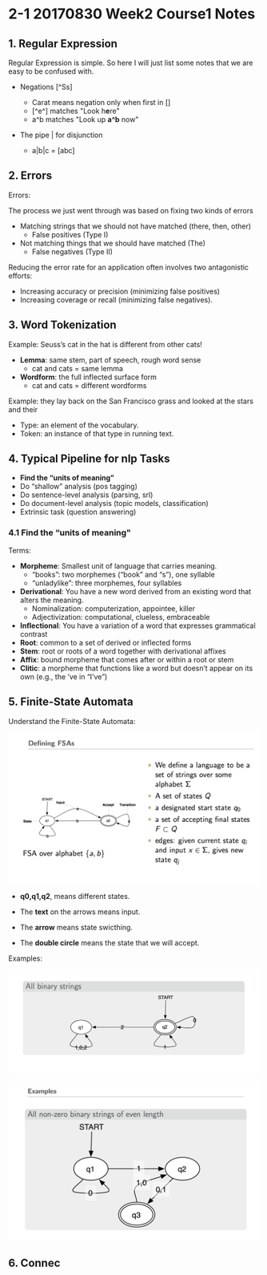 # 2-1 20170830 Week2 Course1 Notes

## 1. Regular Expression

Regular Expression is simple. So here I will just list some notes that we are easy to be confused with.

- Negations [^Ss]
  - Carat means negation only when first in []
  - [^e^] matches "Look h**e**re"
  - a^b matches "Look up **a^b** now"

- The pipe | for disjunction
  - a|b|c = [abc]

## 2. Errors

Errors:

The process we just went through was based on fixing two kinds of errors
- Matching strings that we should not have matched (there, then, other)
  - False positives (Type I)
- Not matching things that we should have matched (The)
  - False negatives (Type II)

Reducing the error rate for an application often involves two antagonistic efforts:
- Increasing accuracy or precision (minimizing false positives)
- Increasing coverage or recall (minimizing false negatives).

## 3. Word Tokenization

Example: Seuss’s cat in the hat is different from other cats!
- **Lemma**: same stem, part of speech, rough word sense
  - cat and cats = same lemma
- **Wordform**: the full inflected surface form
  - cat and cats = different wordforms

Example: they lay back on the San Francisco grass and looked at the stars and their
- Type: an element of the vocabulary.
- Token: an instance of that type in running text.

## 4. Typical Pipeline for nlp Tasks
- **Find the “units of meaning”**
- Do “shallow” analysis (pos tagging)
- Do sentence-level analysis (parsing, srl)
- Do document-level analysis (topic models, classification)
- Extrinsic task (question answering)


### 4.1 Find the “units of meaning"

Terms:
- **Morpheme**: Smallest unit of language that carries meaning.
  - “books”: two morphemes (“book” and “s”), one syllable
  - “unladylike”: three morphemes, four syllables
- **Derivational**: You have a new word derived from an existing word that alters the meaning.
  - Nominalization: computerization, appointee, killer
  - Adjectivization: computational, clueless, embraceable
- **Inflectional**: You have a variation of a word that expresses grammatical contrast
- **Root**: common to a set of derived or inflected forms
- **Stem**: root or roots of a word together with derivational affixes
- **Affix**: bound morpheme that comes after or within a root or stem
- **Clitic**: a morpheme that functions like a word but doesn’t appear on its own (e.g., the ’ve in “I’ve”)

## 5. Finite-State Automata

Understand the Finite-State Automata:

![FSA](./images/week2-1_FSA.png)

- **q0,q1,q2**, means different states.

- The **text** on the arrows means input.

- The **arrow** means state swicthing.

- The **double circle** means the state that we will accept.

Examples:

![FSA Example](./images/week2-1_find_binary_string.png)

![FSA Example](./images/week2-1_find_even_binary_string.png)

## 6. Connec
